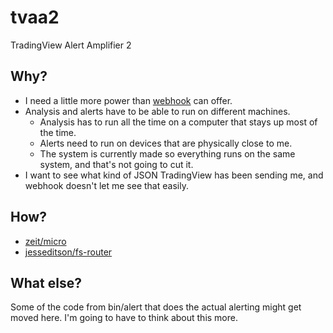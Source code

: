 # tvaa2

TradingView Alert Amplifier 2

## Why?

* I need a little more power than [webhook](https://github.com/adnanh/webhook) can offer.
* Analysis and alerts have to be able to run on different machines.
  - Analysis has to run all the time on a computer that stays up most of the time.
  - Alerts need to run on devices that are physically close to me.
  - The system is currently made so everything runs on the same system, and that's not going to cut it.
* I want to see what kind of JSON TradingView has been sending me, and webhook doesn't let me see that easily.

## How?

* [zeit/micro](https://github.com/zeit/micro)
* [jesseditson/fs-router](https://github.com/jesseditson/fs-router)

## What else?

Some of the code from bin/alert that does the actual alerting might get moved here.
I'm going to have to think about this more.
